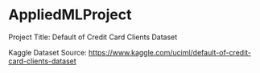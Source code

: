 # AppliedMLProject

Project Title: Default of Credit Card Clients Dataset 

Kaggle Dataset Source: https://www.kaggle.com/uciml/default-of-credit-card-clients-dataset
